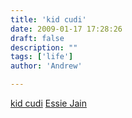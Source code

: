 ```yaml
---
title: 'kid cudi'
date: 2009-01-17 17:28:26
draft: false
description: ""
tags: ['life']
author: 'Andrew'

---
```


[kid cudi](http://www.myspace.com/kidcudi) [Essie Jain](http://www.myspace.com/essiejain)
